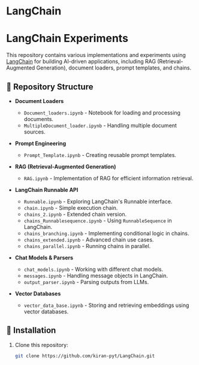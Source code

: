 # LangChain

# LangChain Experiments  

This repository contains various implementations and experiments using [LangChain](https://github.com/hwchase17/langchain) for building AI-driven applications, including RAG (Retrieval-Augmented Generation), document loaders, prompt templates, and chains.  

## 📂 Repository Structure  

- **Document Loaders**  
  - `Document_loaders.ipynb` - Notebook for loading and processing documents.  
  - `MultipleDocument_loader.ipynb` - Handling multiple document sources.  

- **Prompt Engineering**  
  - `Prompt_Template.ipynb` - Creating reusable prompt templates.  

- **RAG (Retrieval-Augmented Generation)**  
  - `RAG.ipynb` - Implementation of RAG for efficient information retrieval.  

- **LangChain Runnable API**  
  - `Runnable.ipynb` - Exploring LangChain's Runnable interface.  
  - `chain.ipynb` - Simple execution chain.  
  - `chains_2.ipynb` - Extended chain version.  
  - `chains_Runnablesequence.ipynb` - Using `RunnableSequence` in LangChain.  
  - `chains_branching.ipynb` - Implementing conditional logic in chains.  
  - `chains_extended.ipynb` - Advanced chain use cases.  
  - `chains_parallel.ipynb` - Running chains in parallel.  

- **Chat Models & Parsers**  
  - `chat_models.ipynb` - Working with different chat models.  
  - `messages.ipynb` - Handling message objects in LangChain.  
  - `output_parser.ipynb` - Parsing outputs from LLMs.  

- **Vector Databases**  
  - `vector_data_base.ipynb` - Storing and retrieving embeddings using vector databases.  

## 🔧 Installation  

1. Clone this repository:  
   ```bash
   git clone https://github.com/kiran-pyt/LangChain.git

